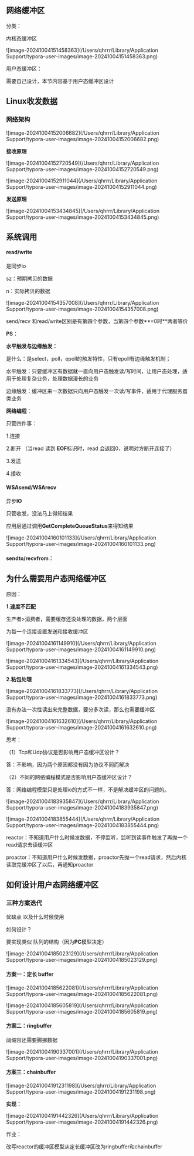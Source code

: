 ## 网络缓冲区

分类：

内核态缓冲区

![image-20241004151458363](/Users/qhrrr/Library/Application Support/typora-user-images/image-20241004151458363.png)

用户态缓冲区：

需要自己设计，本节内容基于用户态缓冲区设计

## Linux收发数据

### 网络架构



![image-20241004152006682](/Users/qhrrr/Library/Application Support/typora-user-images/image-20241004152006682.png)

**接收原理**

![image-20241004152720549](/Users/qhrrr/Library/Application Support/typora-user-images/image-20241004152720549.png)

![image-20241004152911044](/Users/qhrrr/Library/Application Support/typora-user-images/image-20241004152911044.png)

**发送原理**

![image-20241004153434845](/Users/qhrrr/Library/Application Support/typora-user-images/image-20241004153434845.png)



 











## 系统调用

#### **read/write**

是同步io

sz：预期拷贝的数据 

n：实际拷贝的数据

![image-20241004154357008](/Users/qhrrr/Library/Application Support/typora-user-images/image-20241004154357008.png)

send/recv 和read/write区别是有第四个参数，当第四个参数**=0时**两者等价

**PS：**

**水平触发与边缘触发：**

是什么：是select，poll，epoll的触发特性，只有epoll有边缘触发机制；

水平触发：只要缓冲区有数据就一直向用户态触发读/写时间，让用户态处理，适用于处理复杂业务，处理数据漫长的业务

边缘触发：缓冲区来一次数据只向用户态触发一次读/写事件，适用于代理服务器类业务

**网络编程**：

只管四件事：

1.连接

2.断开 （当read 读到 **EOF**标识时，read 会返回0，说明对方断开连接了）

3.发送

4.接收

#### WSAsend/WSArecv

异步**IO**

只管收发，没法马上得知结果

应用层通过调用**GetCompleteQueueStatus**来得知结果

![image-20241004160101133](/Users/qhrrr/Library/Application Support/typora-user-images/image-20241004160101133.png)



#### sendto/recvfrom：



## 为什么需要用户态网络缓冲区

原因：

**1.速度不匹配**

生产者>消费者，需要缓存还没处理的数据，两个层面

为每一个连接设置发送和接收缓冲区

![image-20241004161149910](/Users/qhrrr/Library/Application Support/typora-user-images/image-20241004161149910.png)

![image-20241004161334543](/Users/qhrrr/Library/Application Support/typora-user-images/image-20241004161334543.png)

**2.粘包处理**

![image-20241004161833773](/Users/qhrrr/Library/Application Support/typora-user-images/image-20241004161833773.png)

没有办法一次性读出来完整数据，要分多次读，那么也需要缓冲区

![image-20241004161632610](/Users/qhrrr/Library/Application Support/typora-user-images/image-20241004161632610.png)

思考：

（1）Tcp和Udp协议是否影响用户态缓冲区设计？

答：不影响，因为两个原因都没有因为协议不同而解决

（2）不同的网络编程模式是否影响用户态缓冲区设计？



答：网络编程模型只是处理io的方式不一样，不是解决缓冲区的问题的。

![image-20241004183935847](/Users/qhrrr/Library/Application Support/typora-user-images/image-20241004183935847.png)

![image-20241004183855444](/Users/qhrrr/Library/Application Support/typora-user-images/image-20241004183855444.png)

reactor：不知道用户什么时候发数据，不停监听，监听到读事件触发了再抛一个read请求去读缓冲区

proactor：不知道用户什么时候发数据，proactor先抛一个read请求，然后内核读取完缓冲区了以后，再通知proactor

## 如何设计用户态网络缓冲区

### 三种方案迭代

优缺点 以及什么时候使用

如何设计？

要实现类似 队列的结构（因为**PC**模型决定）

![image-20241004185023129](/Users/qhrrr/Library/Application Support/typora-user-images/image-20241004185023129.png)

#### 方案一：定长 buffer

![image-20241004185622081](/Users/qhrrr/Library/Application Support/typora-user-images/image-20241004185622081.png)

![image-20241004185605819](/Users/qhrrr/Library/Application Support/typora-user-images/image-20241004185605819.png)



#### 方案二：ringbuffer

阔缩容还需要腾挪数据

![image-20241004190337001](/Users/qhrrr/Library/Application Support/typora-user-images/image-20241004190337001.png)

#### 方案三：chainbuffer

![image-20241004191231198](/Users/qhrrr/Library/Application Support/typora-user-images/image-20241004191231198.png)

**实现：**

![image-20241004191442326](/Users/qhrrr/Library/Application Support/typora-user-images/image-20241004191442326.png)



作业：

改写reactor的缓冲区模型从定长缓冲区改为ringbuffer和chainbuffer